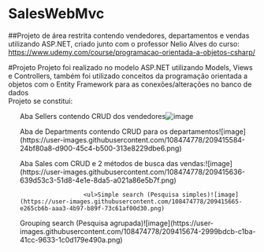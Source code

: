 # SalesWebMvc
##Projeto de área restrita contendo vendedores, departamentos e vendas utilizando ASP.NET, criado junto com o professor Nelio Alves do curso: https://www.udemy.com/course/programacao-orientada-a-objetos-csharp/ 

#Projeto
Projeto foi realizado no modelo ASP.NET utilizando Models, Views e Controllers, também foi utilizado conceitos da programação orientada a objetos com o Entity Framework para as conexões/alterações no banco de dados<br>
Projeto se constitui: <ul>Aba Sellers contendo CRUD dos vendedores![image](https://user-images.githubusercontent.com/108474778/209415547-ff4cf78f-27c5-44d0-a3a8-bb1132f5e4d5.png)
</ul>
                      <ul>Aba de Departments contendo CRUD para os departamentos![image](https://user-images.githubusercontent.com/108474778/209415584-24bf80a8-d900-45c4-b500-313e8229dbe6.png)
</ul>
                      <ul>Aba Sales com CRUD e 2 métodos de busca das vendas:![image](https://user-images.githubusercontent.com/108474778/209415636-639d53c3-51d8-4e1e-8da5-a021a86e5b7f.png)

                      <ul>Simple search (Pesquisa simples)![image](https://user-images.githubusercontent.com/108474778/209415665-e265cb6b-aaa3-4b97-b89f-73c61af00d30.png)
</ul><ul>Grouping search (Pesquisa agrupada)![image](https://user-images.githubusercontent.com/108474778/209415674-2999bdcb-c1ba-41cc-9633-1c0d179e490a.png)
</ul></ul> 
